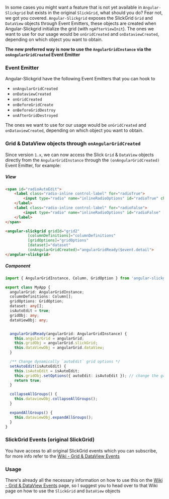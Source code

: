 In some cases you might want a feature that is not yet available in `Angular-Slickgrid` but exists in the original `SlickGrid`, what should you do? Fear not, we got you covered. `Angular-Slickgrid` exposes the SlickGrid `Grid` and `DataView` objects through Event Emitters, these objects are created when Angular-Slickgrid initialize the grid (with `ngAfterViewInit`). The ones we want to use for our usage would be `onGridCreated` and `onDataviewCreated`, depending on which object you want to obtain.

**The new preferred way is now to use the `AngularGridInstance` via the `onAngularGridCreated` Event Emitter**

### Event Emitter
Angular-Slickgrid have the following Event Emitters that you can hook to
- `onAngularGridCreated`
- `onDataviewCreated`
- `onGridCreated`
- `onBeforeGridCreate`
- `onBeforeGridDestroy`
- `onAfterGridDestroyed`

The ones we want to use for our usage would be `onGridCreated` and `onDataviewCreated`, depending on which object you want to obtain.

### Grid & DataView objects through `onAngularGridCreated`
Since version `1.x`, we can now access the Slick `Grid` & `DataView` objects directly from the `AngularGridInstance` through the `(onAngularGridCreated)` Event Emitter, for example:

##### View
```html
<span id="radioAutoEdit">
    <label class="radio-inline control-label" for="radioTrue">
        <input type="radio" name="inlineRadioOptions" id="radioTrue" checked [value]="isAutoEdit" (change)="setAutoEdit(true)"> ON (single-click)
    </label>
    <label class="radio-inline control-label" for="radioFalse">
        <input type="radio" name="inlineRadioOptions" id="radioFalse" [value]="isAutoEdit" (change)="setAutoEdit(false)"> OFF (double-click)
    </label>
</span>

<angular-slickgrid gridId="grid2"
          [columnDefinitions]="columnDefinitions"
          [gridOptions]="gridOptions"
          [dataset]="dataset"
          (onAngularGridCreated)="angularGridReady($event.detail">
</angular-slickgrid>
```

##### Component
```typescript
import { AngularGridInstance, Column, GridOption } from 'angular-slickgrid';

export class MyApp {
  angularGrid: AngularGridInstance;
  columnDefinitions: Column[];
  gridOptions: GridOption;
  dataset: any[];
  isAutoEdit = true;
  gridObj: any;
  dataViewObj: any;


  angularGridReady(angularGrid: AngularGridInstance) {
    this.angularGrid = angularGrid;
    this.gridObj = angularGrid.slickGrid;
    this.dataViewObj = angularGrid.dataView;
  }

  /** Change dynamically `autoEdit` grid options */
  setAutoEdit(isAutoEdit) {
    this.isAutoEdit = isAutoEdit;
    this.gridObj.setOptions({ autoEdit: isAutoEdit }); // change the grid option dynamically
    return true;
  }

  collapseAllGroups() {
    this.dataviewObj.collapseAllGroups();
  }

  expandAllGroups() {
    this.dataviewObj.expandAllGroups();
  }
}
```

### SlickGrid Events (original SlickGrid)
You have access to all original SlickGrid events which you can subscribe, for more info refer to the [Wiki - Grid & DataView Events](../events//Grid-&-DataView-Events.md)

### Usage
There's already all the necessary information on how to use this on the [Wiki - Grid & DataView Events](../events//Grid-&-DataView-Events.md#view) page, so I suggest you to head over to that Wiki page on how to use the `SlickGrid` and `DataView` objects